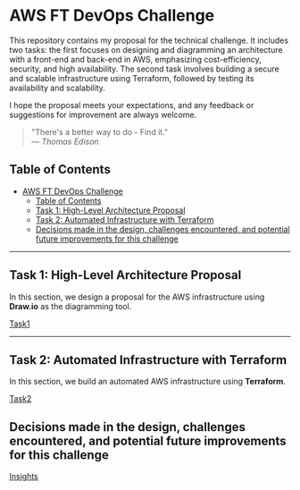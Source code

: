 # AWS FT DevOps Challenge

This repository contains my proposal for the technical challenge. It includes two tasks: the first focuses on designing and diagramming an architecture with a front-end and back-end in AWS, emphasizing cost-efficiency, security, and high availability. The second task involves building a secure and scalable infrastructure using Terraform, followed by testing its availability and scalability.

I hope the proposal meets your expectations, and any feedback or suggestions for improvement are always welcome.


> "There's a better way to do - Find it."  
> — *Thomas Edison*
> 

## Table of Contents
- [AWS FT DevOps Challenge](#aws-ft-devops-challenge)
  - [Table of Contents](#table-of-contents)
  - [Task 1: High-Level Architecture Proposal](#task-1-high-level-architecture-proposal)
  - [Task 2: Automated Infrastructure with Terraform](#task-2-automated-infrastructure-with-terraform)
  - [Decisions made in the design, challenges encountered, and potential future improvements for this challenge](#decisions-made-in-the-design-challenges-encountered-and-potential-future-improvements-for-this-challenge)

---

## Task 1: High-Level Architecture Proposal
In this section, we design a proposal for the AWS infrastructure using **Draw.io** as the diagramming tool. 

[Task1](task1/README.md)

---

## Task 2: Automated Infrastructure with Terraform
In this section, we build an automated AWS infrastructure using **Terraform**.

[Task2](task2/README.md)

## Decisions made in the design, challenges encountered, and potential future improvements for this challenge

[Insights](Insights.md)
